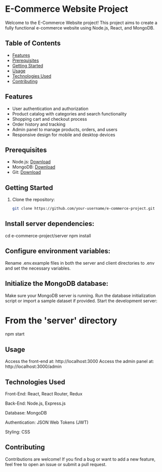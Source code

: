 # E-Commerce Website Project


Welcome to the E-Commerce Website project! This project aims to create a fully functional e-commerce website using Node.js, React, and MongoDB.

## Table of Contents
- [Features](#features)
- [Prerequisites](#prerequisites)
- [Getting Started](#getting-started)
- [Usage](#usage)
- [Technologies Used](#technologies-used)
- [Contributing](#contributing)


## Features
- User authentication and authorization
- Product catalog with categories and search functionality
- Shopping cart and checkout process
- Order history and tracking
- Admin panel to manage products, orders, and users
- Responsive design for mobile and desktop devices

## Prerequisites
- Node.js: [Download](https://nodejs.org/)
- MongoDB: [Download](https://www.mongodb.com/)
- Git: [Download](https://git-scm.com/)

## Getting Started
1. Clone the repository:
   ```sh
   git clone https://github.com/your-username/e-commerce-project.git

## Install server dependencies:
cd e-commerce-project/server
npm install


## Configure environment variables:

Rename .env.example files in both the server and client directories to .env and set the necessary variables.

## Initialize the MongoDB database:

Make sure your MongoDB server is running.
Run the database initialization script or import a sample dataset if provided.
Start the development server:
# From the 'server' directory
npm start

## Usage
Access the front-end at: http://localhost:3000
Access the admin panel at: http://localhost:3000/admin

## Technologies Used
Front-End: React, React Router, Redux

Back-End: Node.js, Express.js

Database: MongoDB

Authentication: JSON Web Tokens (JWT)

Styling: CSS

## Contributing
Contributions are welcome! If you find a bug or want to add a new feature, feel free to open an issue or submit a pull request.
